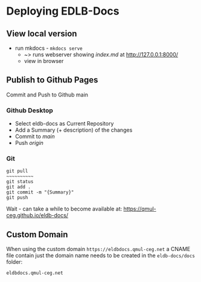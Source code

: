 # Deploying EDLB-Docs
## View local version
- run mkdocs - `mkdocs serve`
	- ~> runs webserver showing *index.md* at http://127.0.0.1:8000/
	- view in browser
## Publish to Github Pages
Commit and Push to Github main
### Github Desktop
- Select eldb-docs as Current Repository
- Add a Summary (+ description) of the changes
- Commit to *main*
- Push *origin*
### Git
```git
git pull
~~~~~~~~~~ 
git status
git add .
git commit -m "{Summary}"
git push
```
Wait - can take a while to become available
at: https://qmul-ceg.github.io/eldb-docs/

## Custom Domain
When using the custom domain `https://eldbdocs.qmul-ceg.net` a CNAME file contain just the domain name needs to be created in the `eldb-docs/docs` folder:
```txt
eldbdocs.qmul-ceg.net
```


